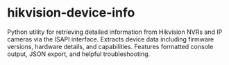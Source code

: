 # hikvision-device-info
Python utility for retrieving detailed information from Hikvision NVRs and IP cameras via the ISAPI interface. Extracts device data including firmware versions, hardware details, and capabilities. Features formatted console output, JSON export, and helpful troubleshooting.
